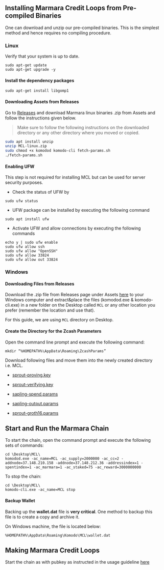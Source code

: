 ## Installing Marmara Credit Loops from Pre-compiled Binaries

One can download and unzip our pre-compiled binaries. This is the simplest method and hence requires no compiling procedure.

### Linux 

Verify that your system is up to date.

```	
sudo apt-get update
sudo apt-get upgrade -y
```

#### Install the dependency packages

```	
sudo apt-get install libgomp1
```
#### Downloading Assets from Releases
Go to [Releases](https://github.com/marmarachain/marmara/releases) and download Marmara linux binaries .zip from Assets and follow the instructions given below.

> Make sure to follow the following instructions on the downloaded directory or any other directory where you moved or copied. 

```sh
sudo apt install unzip
unzip MCL-linux.zip
sudo chmod +x komodod komodo-cli fetch-params.sh
./fetch-params.sh
```
#### Enabling UFW
This step is not required for installing MCL but can be used for server security purposes.

- Check the status of UFW by
```
sudo ufw status
```
- UFW package can be installed by executing the following command
```	
sudo apt install ufw
```
- Activate UFW and allow connections by executing the following commands
```
echo y | sudo ufw enable
sudo ufw allow ssh
sudo ufw allow "OpenSSH"
sudo ufw allow 33824
sudo ufw allow out 33824
```
### Windows

#### Downloading Files from Releases

Download the .zip file from Releases page under Assets [here](https://github.com/marmarachain/marmara/releases/) to your Windows computer and extract&place the files (komodod.exe & komodo-cli.exe) in a new folder on the Desktop called ```MCL``` or any other location you prefer (remember the location and use that). 

For this guide, we are using ```MCL``` directory on Desktop.

#### Create the Directory for the Zcash Parameters
Open the command line prompt and execute the following command:

```
mkdir “%HOMEPATH%\AppData\Roaming\ZcashParams”
```

Download following files and move them into the newly created directory i.e. MCL.

- [sprout-proving.key](https://z.cash/downloads/sprout-proving.key)

- [sprout-verifying.key](https://z.cash/downloads/sprout-verifying.key)

- [sapling-spend.params](https://z.cash/downloads/sapling-spend.params)

- [sapling-output.params](https://z.cash/downloads/sapling-output.params)

- [sprout-groth16.params](https://z.cash/downloads/sprout-groth16.params)

## Start and Run the Marmara Chain

To start the chain, open the command prompt and execute the following sets of commands:
```
cd \Desktop\MCL\
komodod.exe -ac_name=MCL -ac_supply=2000000 -ac_cc=2 -addnode=37.148.210.158 -addnode=37.148.212.36 -addressindex=1 -spentindex=1 -ac_marmara=1 -ac_staked=75 -ac_reward=3000000000
```
To stop the chain:
```
cd \Desktop\MCL\
komodo-cli.exe -ac_name=MCL stop
```

#### Backup Wallet

Backing up the **wallet.dat** file is **very critical**. One method to backup this file is to create a copy and archive it.

On Windows machine, the file is located below: 
```
%HOMEPATH%\AppData\Roaming\Komodo\MCL\wallet.dat
```

## Making Marmara Credit Loops
Start the chain as with pubkey as instructed in the usage guideline [here](https://github.com/marmarachain/marmara/wiki/Getting-Started-with-Marmara)

